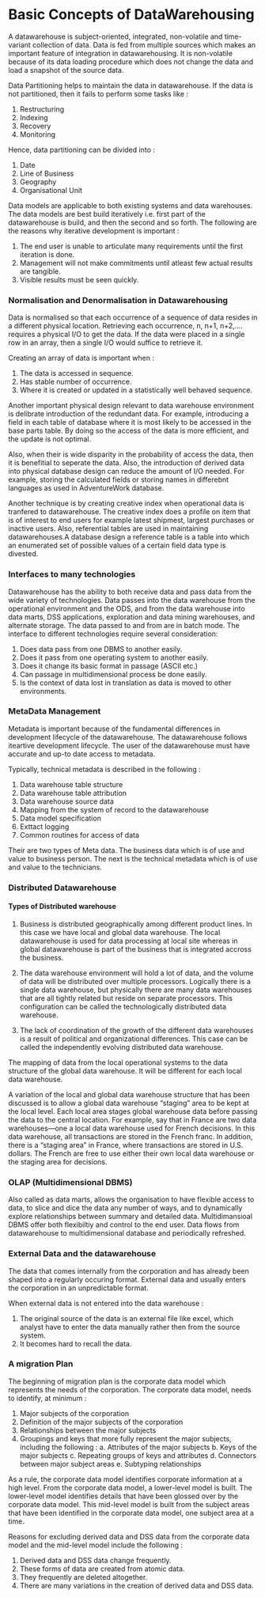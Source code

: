 # Basic Concepts of DataWarehousing

A datawarehouse is subject-oriented, integrated, non-volatile and time-variant collection of data. Data is fed from multiple sources which 
makes an important feature of integration in datawarehousing. It is non-volatile because of its data loading procedure which does not change 
the data and load a snapshot of the source data.

Data Partitioning helps to maintain the data in datawarehouse. If the data is not partitioned, then it fails to perform some tasks like :

1. Restructuring
2. Indexing
3. Recovery
4. Monitoring


Hence, data partitioning can be divided into :
1. Date
2. Line of Business
3. Geography
4. Organisational Unit
 

Data models are applicable to both existing systems and data warehouses. The data models are best build iteratively i.e. first part of the datawarehouse is build,
and then the second and so forth. The following are the reasons why iterative development is important :
1. The end user is unable to articulate many requirements until the first iteration is done.
2. Management will not make commitments until atleast few actual results are tangible.
3. Visible results must be seen quickly.


### Normalisation and Denormalisation in Datawarehousing

Data is normalised so that each occurrence of a sequence of data resides in a different physical location. Retrieving each occurrence, n, n+1, n+2,....
requires a physical I/O to get the data. If the data were placed in a single row in an array, then a single I/O would suffice to retrieve it.

Creating an array of data is important when :
1. The data is accessed in sequence.
2. Has stable number of occurrence.
3. Where it is created or updated in a statistically well behaved sequence.

Another important physical design relevant to data warehouse environment is delibrate introduction of the redundant data. For example, introducing a field in 
each table of database where it is most likely to be accessed in the base parts table. By doing so the access of the data is more efficient, and the update is 
not optimal. 

Also, when their is wide disparity in the probability of access the data, then it is benefitial to seperate the data. Also, the introduction of derived data into 
physical database design can reduce the amount of I/O needed. For example, storing the calculated fields or storing names in differebnt languages as used in AdventureWork
database.

Another technique is by creating creative index when operational data is tranfered to datawarehouse. The creative index does a profile on item that is of interest
to end users for example latest shipmest, largest purchases or inactive users. Also, referential tables are used in maintaining datawarehouses.A database design a reference 
table is a table into which an enumerated set of possible values of a certain field data type is divested.



### Interfaces to many technologies

Datawarehouse has the ability to both receive data and pass data from the wide variety of technologies. Data passes into the data warehouse from the operational environment and
the ODS, and from the data warehouse into data marts, DSS applications, exploration and data mining warehouses, and alternate storage. The data passed to and from
are in batch mode. The interface to different technologies require several consideration:
1. Does data pass from one DBMS to another easily.
2. Does it pass from one operating system to another easily.
3. Does it change its basic format in passage (ASCII etc.)
4. Can passage in multidimensional process be done easily.
5. Is the context of data lost in translation as data is moved to other environments.


### MetaData Management

Metadata is important because of the fundamental differences in development lifecycle of the datawarehouse. The datawarehouse follows iteartive development lifecycle. The user of the datawarehouse must have accurate and up-to date access to metadata.

Typically, technical metadata is described in the following :

1. Data warehouse table structure
2. Data warehouse table attribution
3. Data warehouse source data
4. Mapping from the system of record to the datawarehouse
5. Data model specification
6. Exttact logging
7. Common routines for access of data

Their are two types of Meta data. The business data which is of use and value to business person. The next is the technical metadata which is of use and value to the technicians.  


### Distributed Datawarehouse

#### Types of Distributed warehouse

1. Business is distributed geographically among different product lines. In this case we have local and global data warehouse. The local datawarehouse is used for data processing at local site whereas in global datawarehouse is part of the business that is integrated accross the business.

2. The data warehouse environment will hold a lot of data, and the volume of data will be distributed over multiple processors. Logically there is a single data warehouse, but physically there are many data warehouses that are all tightly related but reside on separate processors. This configuration can be called the technologically distributed data warehouse.

3. The lack of coordination of the growth of the different data warehouses is a result of political and organizational differences. This case can be called the independently evolving distributed data warehouse.

The mapping of data from the local operational systems to the data structure of the global data warehouse. It will be different for each local data warehouse.

A variation of the local and global data warehouse structure that has been discussed is to allow a global data warehouse “staging” area to be kept at the local level. Each local area stages global warehouse data before passing the data to the central location. For example, say that in France are two data warehouses—one a local data warehouse used for French decisions. In this data warehouse, all transactions are stored in the French franc. In addition, there is a “staging area” in France, where transactions are stored in U.S. dollars. The French are free to use either their own local data warehouse or the staging area for decisions.


### OLAP (Multidimensional DBMS)

Also called as data marts, allows the organisation to have flexible access to data, to slice and dice the data any number of ways, and to dynamically explore relationships between summary and detailed data. Multidimansioal DBMS offer both flexibiltiy and control to the end user. Data flows from datawarehouse to multidimensional database and periodically refreshed. 


### External Data and the datawarehouse

The data that comes internally from the corporation and has already been shaped into a regularly occuring format. External data and usually enters the corporation in an unpredictable format.

When external data is not entered into the data warehouse :

1. The original source of the data is an external file like excel, which analyst have to enter the data manually rather then from the source system.
2. It becomes hard to recall the data.


### A migration Plan

The beginning of migration plan is the corporate data model which represents the needs of the corporation. The corporate data model, needs to identify, at minimum :

1. Major subjects  of the corporation
2. Definition of the major subjects of the corporation
3. Relationships between the major subjects
4. Groupings and keys that more fully represent the major subjects, including the following :
	a. Attributes of the major subjects
	b. Keys of the major subjects
	c. Repeating groups of keys and attributes
	d. Connectors between major subject areas
	e. Subtyping relationships

As a rule, the corporate data model identifies corporate information at a high level. From the corporate data model, a lower-level model is built. The lower-level model identifies details
that have been glossed over by the corporate data model. This mid-level model is built from the subject areas that have been identified in the corporate data model, one subject area at a time.

Reasons for excluding derived data and DSS data from the corporate data model and the mid-level model include the following :

1. Derived data and DSS data change frequently.
2. These forms of data are created from atomic data.
3. They frequently are deleted altogether.
4. There are many variations in the creation of derived data and DSS data.













